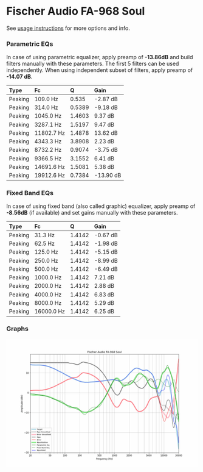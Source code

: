 # Fischer Audio FA-968 Soul
See [usage instructions](https://github.com/jaakkopasanen/AutoEq#usage) for more options and info.

### Parametric EQs
In case of using parametric equalizer, apply preamp of **-13.86dB** and build filters manually
with these parameters. The first 5 filters can be used independently.
When using independent subset of filters, apply preamp of **-14.07 dB**.

| Type    | Fc         |      Q | Gain      |
|:--------|:-----------|:-------|:----------|
| Peaking | 109.0 Hz   | 0.535  | -2.87 dB  |
| Peaking | 314.0 Hz   | 0.5389 | -9.18 dB  |
| Peaking | 1045.0 Hz  | 1.4603 | 9.37 dB   |
| Peaking | 3287.1 Hz  | 1.5197 | 9.47 dB   |
| Peaking | 11802.7 Hz | 1.4878 | 13.62 dB  |
| Peaking | 4343.3 Hz  | 3.8908 | 2.23 dB   |
| Peaking | 8732.2 Hz  | 0.9074 | -3.75 dB  |
| Peaking | 9366.5 Hz  | 3.1552 | 6.41 dB   |
| Peaking | 14691.6 Hz | 1.5081 | 5.38 dB   |
| Peaking | 19912.6 Hz | 0.7384 | -13.90 dB |

### Fixed Band EQs
In case of using fixed band (also called graphic) equalizer, apply preamp of **-8.56dB**
(if available) and set gains manually with these parameters.

| Type    | Fc         |      Q | Gain     |
|:--------|:-----------|:-------|:---------|
| Peaking | 31.3 Hz    | 1.4142 | -0.67 dB |
| Peaking | 62.5 Hz    | 1.4142 | -1.98 dB |
| Peaking | 125.0 Hz   | 1.4142 | -5.15 dB |
| Peaking | 250.0 Hz   | 1.4142 | -8.99 dB |
| Peaking | 500.0 Hz   | 1.4142 | -6.49 dB |
| Peaking | 1000.0 Hz  | 1.4142 | 7.21 dB  |
| Peaking | 2000.0 Hz  | 1.4142 | 2.88 dB  |
| Peaking | 4000.0 Hz  | 1.4142 | 6.83 dB  |
| Peaking | 8000.0 Hz  | 1.4142 | 5.29 dB  |
| Peaking | 16000.0 Hz | 1.4142 | 6.25 dB  |

### Graphs
![](./Fischer%20Audio%20FA-968%20Soul.png)